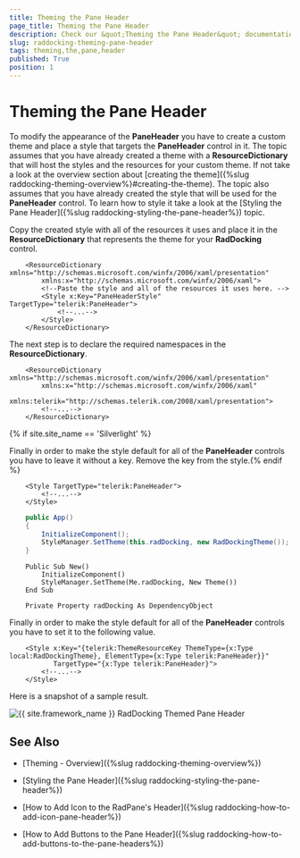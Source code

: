 ```yaml
---
title: Theming the Pane Header
page_title: Theming the Pane Header
description: Check our &quot;Theming the Pane Header&quot; documentation article for the RadDocking {{ site.framework_name }} control.
slug: raddocking-theming-pane-header
tags: theming,the,pane,header
published: True
position: 1
---
```


# Theming the Pane Header

To modify the appearance of the __PaneHeader__ you have to create a custom theme and place a style that targets the __PaneHeader__ control in it. The topic assumes that you have already created a theme with a __ResourceDictionary__ that will host the styles and the resources for your custom theme. If not take a look at the overview section about [creating the theme]({%slug raddocking-theming-overview%}#creating-the-theme). The topic also assumes that you have already created the style that will be used for the __PaneHeader__ control. To learn how to style it take a look at the [Styling the Pane Header]({%slug raddocking-styling-the-pane-header%}) topic.

Copy the created style with all of the resources it uses and place it in the __ResourceDictionary__ that represents the theme for your __RadDocking__ control.

```XAML
	<ResourceDictionary xmlns="http://schemas.microsoft.com/winfx/2006/xaml/presentation"
	    xmlns:x="http://schemas.microsoft.com/winfx/2006/xaml">
	    <!--Paste the style and all of the resources it uses here. -->
	    <Style x:Key="PaneHeaderStyle" TargetType="telerik:PaneHeader">
	        <!--...-->
	    </Style>
	</ResourceDictionary>
```

The next step is to declare the required namespaces in the __ResourceDictionary__.

```XAML
	<ResourceDictionary xmlns="http://schemas.microsoft.com/winfx/2006/xaml/presentation"
	    xmlns:x="http://schemas.microsoft.com/winfx/2006/xaml"
	    xmlns:telerik="http://schemas.telerik.com/2008/xaml/presentation">
	    <!--...-->
	</ResourceDictionary>
```

{% if site.site_name == 'Silverlight' %}

Finally in order to make the style default for all of the __PaneHeader__ controls you have to leave it without a key. Remove the key from the style.{% endif %}

```XAML
	<Style TargetType="telerik:PaneHeader">
	    <!--...-->
	</Style>
```

```C#
	public App()
	{
	    InitializeComponent();
	    StyleManager.SetTheme(this.radDocking, new RadDockingTheme());
	}
```
```VB.NET
	Public Sub New()
		InitializeComponent()
		StyleManager.SetTheme(Me.radDocking, New Theme())
	End Sub
	
	Private Property radDocking As DependencyObject
```

Finally in order to make the style default for all of the __PaneHeader__ controls you have to set it to the following value.


```XAML
	<Style x:Key="{telerik:ThemeResourceKey ThemeType={x:Type local:RadDockingTheme}, ElementType={x:Type telerik:PaneHeader}}"
	       TargetType="{x:Type telerik:PaneHeader}">
	    <!--...-->
	</Style>
```
Here is a snapshot of a sample result.

![{{ site.framework_name }} RadDocking Themed Pane Header](images/RadDocking_ThemingPaneHeader_01.png)

## See Also

 * [Theming - Overview]({%slug raddocking-theming-overview%})

 * [Styling the Pane Header]({%slug raddocking-styling-the-pane-header%})

 * [How to Add Icon to the RadPane's Header]({%slug raddocking-how-to-add-icon-pane-header%})

 * [How to Add Buttons to the Pane Header]({%slug raddocking-how-to-add-buttons-to-the-pane-headers%})
